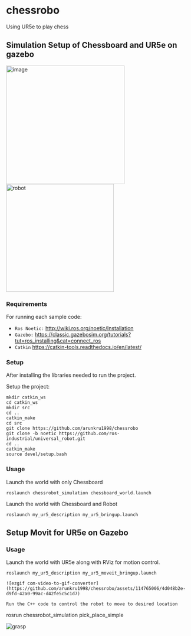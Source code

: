 # chessrobo
Using UR5e to play chess 


## Simulation Setup of Chessboard and UR5e on gazebo


<img width="321" alt="image" src="https://github.com/arunkru1998/chessrobo/assets/114765006/51d7edb9-a888-471c-ba89-d17a0e4db8e4">
<img width="292" alt="robot" src="https://github.com/arunkru1998/chessrobo/assets/114765006/cf5b256c-9625-49ee-97fd-353b25b6acc9">


### Requirements

For running each sample code:
- `Ros Noetic:` http://wiki.ros.org/noetic/Installation
- `Gazebo:` https://classic.gazebosim.org/tutorials?tut=ros_installing&cat=connect_ros
- `Catkin` https://catkin-tools.readthedocs.io/en/latest/

### Setup

After installing the libraries needed to run the project. 

Setup the project:
```
mkdir catkin_ws
cd catkin_ws
mkdir src
cd ..
catkin_make
cd src
git clone https://github.com/arunkru1998/chessrobo
git clone -b noetic https://github.com/ros-industrial/universal_robot.git
cd ..
catkin_make
source devel/setup.bash
```

### Usage

Launch the world with only Chessboard
```
roslaunch chessrobot_simulation chessboard_world.launch 
```
Launch the world with Chessboard and Robot
```
roslaunch my_ur5_description my_ur5_bringup.launch 
```
## Setup Movit for UR5e on Gazebo

### Usage


Launch the world with UR5e along with RViz for motion control.
```
roslaunch my_ur5_description my_ur5_moveit_bringup.launch

![ezgif com-video-to-gif-converter](https://github.com/arunkru1998/chessrobo/assets/114765006/4d048b2e-d9fd-42a0-99ac-d42fe5c5c1d7)

Run the C++ code to control the robot to move to desired location
```
rosrun chessrobot_simulation pick_place_simple

![grasp](https://github.com/arunkru1998/chessrobo/assets/114765006/b62323f0-336b-4418-8ee7-98695029eed5)




